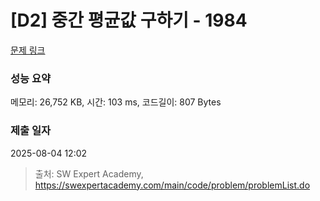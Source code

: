 # [D2] 중간 평균값 구하기 - 1984 

[문제 링크](https://swexpertacademy.com/main/code/problem/problemDetail.do?contestProbId=AV5Pw_-KAdcDFAUq) 

### 성능 요약

메모리: 26,752 KB, 시간: 103 ms, 코드길이: 807 Bytes

### 제출 일자

2025-08-04 12:02



> 출처: SW Expert Academy, https://swexpertacademy.com/main/code/problem/problemList.do